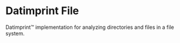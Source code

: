 # Datimprint File

Datimprint™ implementation for analyzing directories and files in a file system.
